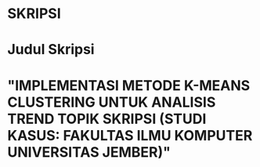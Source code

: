 # SKRIPSI
# Judul Skripsi
# "IMPLEMENTASI METODE K-MEANS CLUSTERING UNTUK ANALISIS TREND TOPIK SKRIPSI (STUDI KASUS: FAKULTAS ILMU KOMPUTER UNIVERSITAS JEMBER)"
